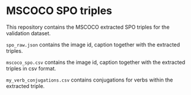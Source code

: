 # MSCOCO SPO triples

This repository contains the MSCOCO extracted SPO triples for the validation dataset.

```spo_raw.json``` contains the image id, caption together with the extracted triples.

```mscoco_spo.csv``` contains the image id, caption together with the extracted triples in csv format.

```my_verb_conjugations.csv``` contains conjugations for verbs within the extracted triple.
